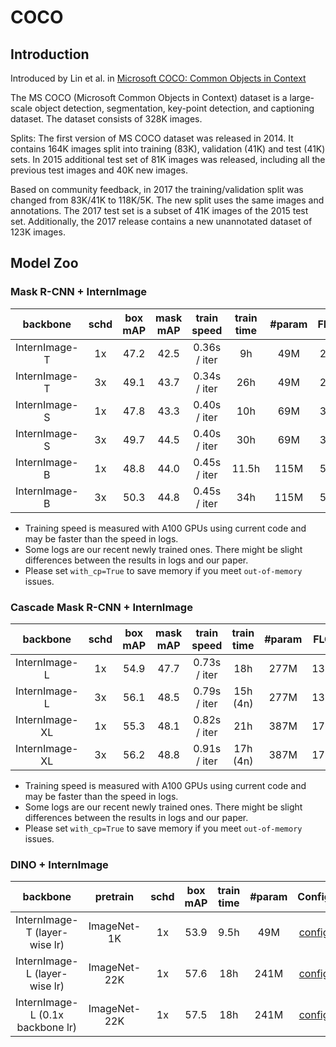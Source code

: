 # COCO


## Introduction

Introduced by Lin et al. in [Microsoft COCO: Common Objects in Context](https://arxiv.org/pdf/1405.0312v3.pdf)

The MS COCO (Microsoft Common Objects in Context) dataset is a large-scale object detection, segmentation, key-point detection, and captioning dataset. The dataset consists of 328K images.

Splits: The first version of MS COCO dataset was released in 2014. It contains 164K images split into training (83K), validation (41K) and test (41K) sets. In 2015 additional test set of 81K images was released, including all the previous test images and 40K new images.

Based on community feedback, in 2017 the training/validation split was changed from 83K/41K to 118K/5K. The new split uses the same images and annotations. The 2017 test set is a subset of 41K images of the 2015 test set. Additionally, the 2017 release contains a new unannotated dataset of 123K images.


## Model Zoo

### Mask R-CNN + InternImage

|    backbone    |  schd | box mAP | mask mAP | train speed | train time |#param | FLOPs | Config | Download | 
| :------------: |  :---------: | :-----: | :------: | :-----: |:------: | :-----: |:------: | :-----: | :---: |
| InternImage-T  |          1x      |  47.2   |   42.5   | 0.36s / iter |  9h | 49M   | 270G  |  [config](./mask_rcnn_internimage_t_fpn_1x_coco.py) | [ckpt](https://huggingface.co/OpenGVLab/InternImage/resolve/main/mask_rcnn_internimage_t_fpn_1x_coco.pth) \| [log](https://huggingface.co/OpenGVLab/InternImage/resolve/main/mask_rcnn_internimage_t_fpn_1x_coco.log.json) |
| InternImage-T  |          3x      |  49.1   |   43.7   | 0.34s / iter | 26h  |  49M   | 270G  | [config](./mask_rcnn_internimage_t_fpn_3x_coco.py) | [ckpt](https://huggingface.co/OpenGVLab/InternImage/resolve/main/mask_rcnn_internimage_t_fpn_3x_coco.pth) \| [log](https://huggingface.co/OpenGVLab/InternImage/resolve/main/mask_rcnn_internimage_t_fpn_3x_coco.log.json) |
| InternImage-S  |          1x      |  47.8   |   43.3   | 0.40s / iter | 10h  |  69M   | 340G  |  [config](./mask_rcnn_internimage_s_fpn_1x_coco.py) | [ckpt](https://huggingface.co/OpenGVLab/InternImage/resolve/main/mask_rcnn_internimage_s_fpn_1x_coco.pth) \| [log](https://huggingface.co/OpenGVLab/InternImage/resolve/main/mask_rcnn_internimage_s_fpn_1x_coco.log.json) |
| InternImage-S  |          3x      |  49.7   |   44.5   | 0.40s / iter | 30h  |  69M   | 340G  | [config](./mask_rcnn_internimage_s_fpn_3x_coco.py) | [ckpt](https://huggingface.co/OpenGVLab/InternImage/resolve/main/mask_rcnn_internimage_s_fpn_3x_coco.pth) \| [log](https://huggingface.co/OpenGVLab/InternImage/resolve/main/mask_rcnn_internimage_s_fpn_3x_coco.log.json) |
| InternImage-B  |          1x      |  48.8   |   44.0   | 0.45s / iter | 11.5h  |  115M   | 501G  | [config](./mask_rcnn_internimage_b_fpn_1x_coco.py) | [ckpt](https://huggingface.co/OpenGVLab/InternImage/resolve/main/mask_rcnn_internimage_b_fpn_1x_coco.pth) \| [log](https://huggingface.co/OpenGVLab/InternImage/resolve/main/mask_rcnn_internimage_b_fpn_1x_coco.log.json) |
| InternImage-B  |          3x      |  50.3   |   44.8   | 0.45s / iter | 34h  |  115M   | 501G  |  [config](./mask_rcnn_internimage_b_fpn_3x_coco.py)| [ckpt](https://huggingface.co/OpenGVLab/InternImage/resolve/main/mask_rcnn_internimage_b_fpn_3x_coco.pth) \| [log](https://huggingface.co/OpenGVLab/InternImage/resolve/main/mask_rcnn_internimage_b_fpn_3x_coco.log.json) |

- Training speed is measured with A100 GPUs using current code and may be faster than the speed in logs.
- Some logs are our recent newly trained ones. There might be slight differences between the results in logs and our paper.
- Please set `with_cp=True` to save memory if you meet `out-of-memory` issues.

### Cascade Mask R-CNN + InternImage

|    backbone    |         schd | box mAP | mask mAP | train speed |	train time | #param | FLOPs | Config | Download |
| :------------: |  :---------: | :-----: | :------: | :-----: | :---: | :-----: | :---: | :---: | :---: |
| InternImage-L  |        1x      |  54.9   |   47.7   | 0.73s / iter | 18h |  277M   | 1399G | [config](./cascade_internimage_l_fpn_1x_coco.py) | [ckpt](https://huggingface.co/OpenGVLab/InternImage/resolve/main/cascade_internimage_l_fpn_1x_coco.pth)  |
| InternImage-L  |        3x      |  56.1   |   48.5   | 0.79s / iter | 15h (4n) |  277M   | 1399G | [config](./cascade_internimage_l_fpn_3x_coco.py) | [ckpt](https://huggingface.co/OpenGVLab/InternImage/resolve/main/cascade_internimage_l_fpn_3x_coco.pth) \| [log](https://huggingface.co/OpenGVLab/InternImage/resolve/main/cascade_internimage_l_fpn_3x_coco.log.json) |
| InternImage-XL |        1x      |  55.3   |   48.1   | 0.82s / iter | 21h |  387M   | 1782G | [config](./cascade_internimage_xl_fpn_1x_coco.py) | [ckpt](https://huggingface.co/OpenGVLab/InternImage/resolve/main/cascade_internimage_xl_fpn_1x_coco.pth) \| [log](https://huggingface.co/OpenGVLab/InternImage/resolve/main/cascade_internimage_xl_fpn_1x_coco.log.json) |
| InternImage-XL |        3x      |  56.2   |   48.8   | 0.91s / iter | 17h (4n) |  387M   | 1782G | [config](./cascade_internimage_xl_fpn_3x_coco.py) | [ckpt](https://huggingface.co/OpenGVLab/InternImage/resolve/main/cascade_internimage_xl_fpn_3x_coco.pth) \| [log](https://huggingface.co/OpenGVLab/InternImage/resolve/main/cascade_internimage_xl_fpn_3x_coco.log.json) |

- Training speed is measured with A100 GPUs using current code and may be faster than the speed in logs.
- Some logs are our recent newly trained ones. There might be slight differences between the results in logs and our paper.
- Please set `with_cp=True` to save memory if you meet `out-of-memory` issues.


### DINO + InternImage
|    backbone    |  pretrain    |       schd | box mAP | 	train time | #param | Config | Download |
| :------------: |  :---------: | :---------: | :-----: |  :---: | :-----: | :---: | :---: | 
| InternImage-T (layer-wise lr)    | ImageNet-1K  |     1x      |  53.9   |  9.5h |  49M    | [config](./dino_4scale_internimage_t_1x_coco_layer_wise_lr.py)     | [ckpt](https://huggingface.co/OpenGVLab/InternImage/resolve/main/dino_4scale_internimage_t_1x_coco.pth) \| [log](https://huggingface.co/OpenGVLab/InternImage/resolve/main/dino_4scale_internimage_t_1x_coco.json) |
| InternImage-L (layer-wise lr)    | ImageNet-22K |     1x      |  57.6   |   18h |  241M   |  [config](./dino_4scale_internimage_l_1x_coco_layer_wise_lr.py)    | [ckpt](https://huggingface.co/OpenGVLab/InternImage/resolve/main/dino_4scale_internimage_l_1x_coco_layer_wise_lr.pth) \| [log](https://huggingface.co/OpenGVLab/InternImage/resolve/main/dino_4scale_internimage_l_1x_coco_layer_wise_lr.json) |
| InternImage-L (0.1x backbone lr) | ImageNet-22K |     1x      |  57.5   |   18h |  241M   |  [config](./dino_4scale_internimage_l_1x_coco_0.1x_backbone_lr.py) | [ckpt](https://huggingface.co/OpenGVLab/InternImage/resolve/main/dino_4scale_internimage_l_1x_coco_0.1x_backbone_lr.pth) \| [log](https://huggingface.co/OpenGVLab/InternImage/resolve/main/dino_4scale_internimage_l_1x_coco_0.1x_backbone_lr.json) |

